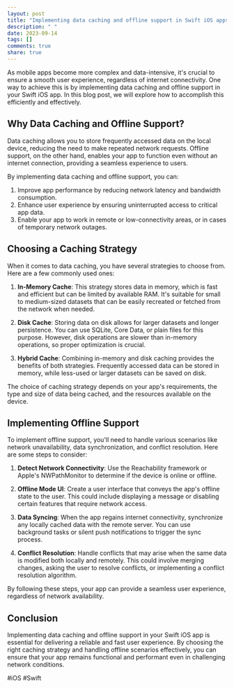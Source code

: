 ```yaml
---
layout: post
title: "Implementing data caching and offline support in Swift iOS apps"
description: " "
date: 2023-09-14
tags: []
comments: true
share: true
---
```


As mobile apps become more complex and data-intensive, it's crucial to ensure a smooth user experience, regardless of internet connectivity. One way to achieve this is by implementing data caching and offline support in your Swift iOS app. In this blog post, we will explore how to accomplish this efficiently and effectively.

## Why Data Caching and Offline Support?

Data caching allows you to store frequently accessed data on the local device, reducing the need to make repeated network requests. Offline support, on the other hand, enables your app to function even without an internet connection, providing a seamless experience to users.

By implementing data caching and offline support, you can:

1. Improve app performance by reducing network latency and bandwidth consumption.
2. Enhance user experience by ensuring uninterrupted access to critical app data.
3. Enable your app to work in remote or low-connectivity areas, or in cases of temporary network outages.

## Choosing a Caching Strategy

When it comes to data caching, you have several strategies to choose from. Here are a few commonly used ones:

1. **In-Memory Cache**: This strategy stores data in memory, which is fast and efficient but can be limited by available RAM. It's suitable for small to medium-sized datasets that can be easily recreated or fetched from the network when needed.

2. **Disk Cache**: Storing data on disk allows for larger datasets and longer persistence. You can use SQLite, Core Data, or plain files for this purpose. However, disk operations are slower than in-memory operations, so proper optimization is crucial.

3. **Hybrid Cache**: Combining in-memory and disk caching provides the benefits of both strategies. Frequently accessed data can be stored in memory, while less-used or larger datasets can be saved on disk.

The choice of caching strategy depends on your app's requirements, the type and size of data being cached, and the resources available on the device.

## Implementing Offline Support

To implement offline support, you'll need to handle various scenarios like network unavailability, data synchronization, and conflict resolution. Here are some steps to consider:

1. **Detect Network Connectivity**: Use the Reachability framework or Apple's NWPathMonitor to determine if the device is online or offline.

2. **Offline Mode UI**: Create a user interface that conveys the app's offline state to the user. This could include displaying a message or disabling certain features that require network access.

3. **Data Syncing**: When the app regains internet connectivity, synchronize any locally cached data with the remote server. You can use background tasks or silent push notifications to trigger the sync process.

4. **Conflict Resolution**: Handle conflicts that may arise when the same data is modified both locally and remotely. This could involve merging changes, asking the user to resolve conflicts, or implementing a conflict resolution algorithm.

By following these steps, your app can provide a seamless user experience, regardless of network availability.

## Conclusion

Implementing data caching and offline support in your Swift iOS app is essential for delivering a reliable and fast user experience. By choosing the right caching strategy and handling offline scenarios effectively, you can ensure that your app remains functional and performant even in challenging network conditions.

#iOS #Swift